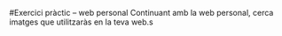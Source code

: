 #Exercici pràctic – web personal
Continuant amb la web personal, cerca imatges que utilitzaràs en la teva web.s